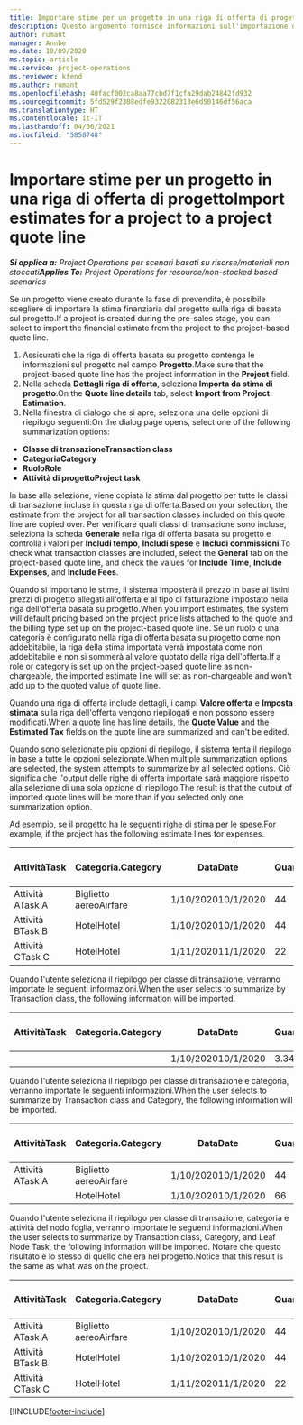 ```yaml
---
title: Importare stime per un progetto in una riga di offerta di progetto
description: Questo argomento fornisce informazioni sull'importazione di stime da una riga di progetto a una riga di offerta di progetto.
author: rumant
manager: Annbe
ms.date: 10/09/2020
ms.topic: article
ms.service: project-operations
ms.reviewer: kfend
ms.author: rumant
ms.openlocfilehash: 40facf002ca8aa77cbd7f1cfa29dab24842fd932
ms.sourcegitcommit: 5fd529f2308edfe9322082313e6d50146df56aca
ms.translationtype: HT
ms.contentlocale: it-IT
ms.lasthandoff: 04/06/2021
ms.locfileid: "5858748"
---
```

# <a name="import-estimates-for-a-project-to-a-project-quote-line"></a><span data-ttu-id="0cc3a-103">Importare stime per un progetto in una riga di offerta di progetto</span><span class="sxs-lookup"><span data-stu-id="0cc3a-103">Import estimates for a project to a project quote line</span></span>

<span data-ttu-id="0cc3a-104">_**Si applica a:** Project Operations per scenari basati su risorse/materiali non stoccati_</span><span class="sxs-lookup"><span data-stu-id="0cc3a-104">_**Applies To:** Project Operations for resource/non-stocked based scenarios_</span></span>


<span data-ttu-id="0cc3a-105">Se un progetto viene creato durante la fase di prevendita, è possibile scegliere di importare la stima finanziaria dal progetto sulla riga di basata sul progetto.</span><span class="sxs-lookup"><span data-stu-id="0cc3a-105">If a project is created during the pre-sales stage, you can select to import the financial estimate from the project to the project-based quote line.</span></span>

1. <span data-ttu-id="0cc3a-106">Assicurati che la riga di offerta basata su progetto contenga le informazioni sul progetto nel campo **Progetto**.</span><span class="sxs-lookup"><span data-stu-id="0cc3a-106">Make sure that the project-based quote line has the project information in the **Project** field.</span></span>
2. <span data-ttu-id="0cc3a-107">Nella scheda **Dettagli riga di offerta**, seleziona **Importa da stima di progetto**.</span><span class="sxs-lookup"><span data-stu-id="0cc3a-107">On the **Quote line details** tab, select **Import from Project Estimation**.</span></span>
3. <span data-ttu-id="0cc3a-108">Nella finestra di dialogo che si apre, seleziona una delle opzioni di riepilogo seguenti:</span><span class="sxs-lookup"><span data-stu-id="0cc3a-108">On the dialog page opens, select one of the following summarization options:</span></span>

  - <span data-ttu-id="0cc3a-109">**Classe di transazione**</span><span class="sxs-lookup"><span data-stu-id="0cc3a-109">**Transaction class**</span></span>
  - <span data-ttu-id="0cc3a-110">**Categoria**</span><span class="sxs-lookup"><span data-stu-id="0cc3a-110">**Category**</span></span>
  - <span data-ttu-id="0cc3a-111">**Ruolo**</span><span class="sxs-lookup"><span data-stu-id="0cc3a-111">**Role**</span></span> 
  - <span data-ttu-id="0cc3a-112">**Attività di progetto**</span><span class="sxs-lookup"><span data-stu-id="0cc3a-112">**Project task**</span></span>

<span data-ttu-id="0cc3a-113">In base alla selezione, viene copiata la stima dal progetto per tutte le classi di transazione incluse in questa riga di offerta.</span><span class="sxs-lookup"><span data-stu-id="0cc3a-113">Based on your selection, the estimate from the project for all transaction classes included on this quote line are copied over.</span></span> <span data-ttu-id="0cc3a-114">Per verificare quali classi di transazione sono incluse, seleziona la scheda **Generale** nella riga di offerta basata su progetto e controlla i valori per **Includi tempo**, **Includi spese** e **Includi commissioni**.</span><span class="sxs-lookup"><span data-stu-id="0cc3a-114">To check what transaction classes are included, select the **General** tab on the project-based quote line, and check the values for **Include Time**, **Include Expenses**, and **Include Fees**.</span></span>

<span data-ttu-id="0cc3a-115">Quando si importano le stime, il sistema imposterà il prezzo in base ai listini prezzi di progetto allegati all'offerta e al tipo di fatturazione impostato nella riga dell'offerta basata su progetto.</span><span class="sxs-lookup"><span data-stu-id="0cc3a-115">When you import estimates, the system will default pricing based on the project price lists attached to the quote and the billing type set up on the project-based quote line.</span></span> <span data-ttu-id="0cc3a-116">Se un ruolo o una categoria è configurato nella riga di offerta basata su progetto come non addebitabile, la riga della stima importata verrà impostata come non addebitabile e non si sommerà al valore quotato della riga dell'offerta.</span><span class="sxs-lookup"><span data-stu-id="0cc3a-116">If a role or category is set up on the project-based quote line as non-chargeable, the imported estimate line will set as non-chargeable and won't add up to the quoted value of quote line.</span></span>

<span data-ttu-id="0cc3a-117">Quando una riga di offerta include dettagli, i campi **Valore offerta** e **Imposta stimata** sulla riga dell'offerta vengono riepilogati e non possono essere modificati.</span><span class="sxs-lookup"><span data-stu-id="0cc3a-117">When a quote line has line details, the **Quote Value** and the **Estimated Tax** fields on the quote line are summarized and can't be edited.</span></span>

<span data-ttu-id="0cc3a-118">Quando sono selezionate più opzioni di riepilogo, il sistema tenta il riepilogo in base a tutte le opzioni selezionate.</span><span class="sxs-lookup"><span data-stu-id="0cc3a-118">When multiple summarization options are selected, the system attempts to summarize by all selected options.</span></span> <span data-ttu-id="0cc3a-119">Ciò significa che l'output delle righe di offerta importate sarà maggiore rispetto alla selezione di una sola opzione di riepilogo.</span><span class="sxs-lookup"><span data-stu-id="0cc3a-119">The result is that the output of imported quote lines will be more than if you selected only one summarization option.</span></span>

<span data-ttu-id="0cc3a-120">Ad esempio, se il progetto ha le seguenti righe di stima per le spese.</span><span class="sxs-lookup"><span data-stu-id="0cc3a-120">For example, if the project has the following estimate lines for expenses.</span></span>

| <span data-ttu-id="0cc3a-121">Attività</span><span class="sxs-lookup"><span data-stu-id="0cc3a-121">Task</span></span> | <span data-ttu-id="0cc3a-122">Categoria.</span><span class="sxs-lookup"><span data-stu-id="0cc3a-122">Category</span></span> | <span data-ttu-id="0cc3a-123">Data</span><span class="sxs-lookup"><span data-stu-id="0cc3a-123">Date</span></span> | <span data-ttu-id="0cc3a-124">Quantità</span><span class="sxs-lookup"><span data-stu-id="0cc3a-124">Quantity</span></span> | <span data-ttu-id="0cc3a-125">Prezzo unitario</span><span class="sxs-lookup"><span data-stu-id="0cc3a-125">Unit price</span></span> | <span data-ttu-id="0cc3a-126">Importa</span><span class="sxs-lookup"><span data-stu-id="0cc3a-126">Amount</span></span> |
| --- | --- | --- | --- | --- | --- |
| <span data-ttu-id="0cc3a-127">Attività A</span><span class="sxs-lookup"><span data-stu-id="0cc3a-127">Task A</span></span> | <span data-ttu-id="0cc3a-128">Biglietto aereo</span><span class="sxs-lookup"><span data-stu-id="0cc3a-128">Airfare</span></span> | <span data-ttu-id="0cc3a-129">1/10/2020</span><span class="sxs-lookup"><span data-stu-id="0cc3a-129">10/1/2020</span></span> | <span data-ttu-id="0cc3a-130">4</span><span class="sxs-lookup"><span data-stu-id="0cc3a-130">4</span></span> | <span data-ttu-id="0cc3a-131">400</span><span class="sxs-lookup"><span data-stu-id="0cc3a-131">400</span></span> | <span data-ttu-id="0cc3a-132">1600</span><span class="sxs-lookup"><span data-stu-id="0cc3a-132">1600</span></span> |
| <span data-ttu-id="0cc3a-133">Attività B</span><span class="sxs-lookup"><span data-stu-id="0cc3a-133">Task B</span></span> | <span data-ttu-id="0cc3a-134">Hotel</span><span class="sxs-lookup"><span data-stu-id="0cc3a-134">Hotel</span></span> | <span data-ttu-id="0cc3a-135">1/10/2020</span><span class="sxs-lookup"><span data-stu-id="0cc3a-135">10/1/2020</span></span> | <span data-ttu-id="0cc3a-136">4</span><span class="sxs-lookup"><span data-stu-id="0cc3a-136">4</span></span> | <span data-ttu-id="0cc3a-137">200</span><span class="sxs-lookup"><span data-stu-id="0cc3a-137">200</span></span> | <span data-ttu-id="0cc3a-138">800</span><span class="sxs-lookup"><span data-stu-id="0cc3a-138">800</span></span> |
| <span data-ttu-id="0cc3a-139">Attività C</span><span class="sxs-lookup"><span data-stu-id="0cc3a-139">Task C</span></span> | <span data-ttu-id="0cc3a-140">Hotel</span><span class="sxs-lookup"><span data-stu-id="0cc3a-140">Hotel</span></span> | <span data-ttu-id="0cc3a-141">1/11/2020</span><span class="sxs-lookup"><span data-stu-id="0cc3a-141">11/1/2020</span></span> | <span data-ttu-id="0cc3a-142">2</span><span class="sxs-lookup"><span data-stu-id="0cc3a-142">2</span></span> | <span data-ttu-id="0cc3a-143">200</span><span class="sxs-lookup"><span data-stu-id="0cc3a-143">200</span></span> | <span data-ttu-id="0cc3a-144">400</span><span class="sxs-lookup"><span data-stu-id="0cc3a-144">400</span></span> |

<span data-ttu-id="0cc3a-145">Quando l'utente seleziona il riepilogo per classe di transazione, verranno importate le seguenti informazioni.</span><span class="sxs-lookup"><span data-stu-id="0cc3a-145">When the user selects to summarize by Transaction class, the following information will be imported.</span></span>

| <span data-ttu-id="0cc3a-146">Attività</span><span class="sxs-lookup"><span data-stu-id="0cc3a-146">Task</span></span> | <span data-ttu-id="0cc3a-147">Categoria.</span><span class="sxs-lookup"><span data-stu-id="0cc3a-147">Category</span></span> | <span data-ttu-id="0cc3a-148">Data</span><span class="sxs-lookup"><span data-stu-id="0cc3a-148">Date</span></span> | <span data-ttu-id="0cc3a-149">Quantità</span><span class="sxs-lookup"><span data-stu-id="0cc3a-149">Quantity</span></span> | <span data-ttu-id="0cc3a-150">Prezzo unitario</span><span class="sxs-lookup"><span data-stu-id="0cc3a-150">Unit price</span></span> | <span data-ttu-id="0cc3a-151">Importa</span><span class="sxs-lookup"><span data-stu-id="0cc3a-151">Amount</span></span> |
| --- | --- | --- | --- | --- | --- |
| | | <span data-ttu-id="0cc3a-152">1/10/2020</span><span class="sxs-lookup"><span data-stu-id="0cc3a-152">10/1/2020</span></span> | <span data-ttu-id="0cc3a-153">3.34</span><span class="sxs-lookup"><span data-stu-id="0cc3a-153">3.34</span></span> | <span data-ttu-id="0cc3a-154">840</span><span class="sxs-lookup"><span data-stu-id="0cc3a-154">840</span></span> | <span data-ttu-id="0cc3a-155">2800</span><span class="sxs-lookup"><span data-stu-id="0cc3a-155">2800</span></span> |

<span data-ttu-id="0cc3a-156">Quando l'utente seleziona il riepilogo per classe di transazione e categoria, verranno importate le seguenti informazioni.</span><span class="sxs-lookup"><span data-stu-id="0cc3a-156">When the user selects to summarize by Transaction class and Category, the following information will be imported.</span></span>

| <span data-ttu-id="0cc3a-157">Attività</span><span class="sxs-lookup"><span data-stu-id="0cc3a-157">Task</span></span> | <span data-ttu-id="0cc3a-158">Categoria.</span><span class="sxs-lookup"><span data-stu-id="0cc3a-158">Category</span></span> | <span data-ttu-id="0cc3a-159">Data</span><span class="sxs-lookup"><span data-stu-id="0cc3a-159">Date</span></span> | <span data-ttu-id="0cc3a-160">Quantità</span><span class="sxs-lookup"><span data-stu-id="0cc3a-160">Quantity</span></span> | <span data-ttu-id="0cc3a-161">Prezzo unitario</span><span class="sxs-lookup"><span data-stu-id="0cc3a-161">Unit price</span></span> | <span data-ttu-id="0cc3a-162">Importa</span><span class="sxs-lookup"><span data-stu-id="0cc3a-162">Amount</span></span> |
| --- | --- | --- | --- | --- | --- |
| <span data-ttu-id="0cc3a-163">Attività A</span><span class="sxs-lookup"><span data-stu-id="0cc3a-163">Task A</span></span> | <span data-ttu-id="0cc3a-164">Biglietto aereo</span><span class="sxs-lookup"><span data-stu-id="0cc3a-164">Airfare</span></span> | <span data-ttu-id="0cc3a-165">1/10/2020</span><span class="sxs-lookup"><span data-stu-id="0cc3a-165">10/1/2020</span></span> | <span data-ttu-id="0cc3a-166">4</span><span class="sxs-lookup"><span data-stu-id="0cc3a-166">4</span></span> | <span data-ttu-id="0cc3a-167">400</span><span class="sxs-lookup"><span data-stu-id="0cc3a-167">400</span></span> | <span data-ttu-id="0cc3a-168">1600</span><span class="sxs-lookup"><span data-stu-id="0cc3a-168">1600</span></span> |
| | <span data-ttu-id="0cc3a-169">Hotel</span><span class="sxs-lookup"><span data-stu-id="0cc3a-169">Hotel</span></span> | <span data-ttu-id="0cc3a-170">1/10/2020</span><span class="sxs-lookup"><span data-stu-id="0cc3a-170">10/1/2020</span></span> | <span data-ttu-id="0cc3a-171">6</span><span class="sxs-lookup"><span data-stu-id="0cc3a-171">6</span></span> | <span data-ttu-id="0cc3a-172">200</span><span class="sxs-lookup"><span data-stu-id="0cc3a-172">200</span></span> | <span data-ttu-id="0cc3a-173">1200</span><span class="sxs-lookup"><span data-stu-id="0cc3a-173">1200</span></span> |

<span data-ttu-id="0cc3a-174">Quando l'utente seleziona il riepilogo per classe di transazione, categoria e attività del nodo foglia, verranno importate le seguenti informazioni.</span><span class="sxs-lookup"><span data-stu-id="0cc3a-174">When the user selects to summarize by Transaction class, Category, and Leaf Node Task, the following information will be imported.</span></span> <span data-ttu-id="0cc3a-175">Notare che questo risultato è lo stesso di quello che era nel progetto.</span><span class="sxs-lookup"><span data-stu-id="0cc3a-175">Notice that this result is the same as what was on the project.</span></span>

| <span data-ttu-id="0cc3a-176">Attività</span><span class="sxs-lookup"><span data-stu-id="0cc3a-176">Task</span></span> | <span data-ttu-id="0cc3a-177">Categoria.</span><span class="sxs-lookup"><span data-stu-id="0cc3a-177">Category</span></span> | <span data-ttu-id="0cc3a-178">Data</span><span class="sxs-lookup"><span data-stu-id="0cc3a-178">Date</span></span> | <span data-ttu-id="0cc3a-179">Quantità</span><span class="sxs-lookup"><span data-stu-id="0cc3a-179">Quantity</span></span> | <span data-ttu-id="0cc3a-180">Prezzo unitario</span><span class="sxs-lookup"><span data-stu-id="0cc3a-180">Unit price</span></span> | <span data-ttu-id="0cc3a-181">Importa</span><span class="sxs-lookup"><span data-stu-id="0cc3a-181">Amount</span></span> |
| --- | --- | --- | --- | --- | --- |
| <span data-ttu-id="0cc3a-182">Attività A</span><span class="sxs-lookup"><span data-stu-id="0cc3a-182">Task A</span></span> | <span data-ttu-id="0cc3a-183">Biglietto aereo</span><span class="sxs-lookup"><span data-stu-id="0cc3a-183">Airfare</span></span> | <span data-ttu-id="0cc3a-184">1/10/2020</span><span class="sxs-lookup"><span data-stu-id="0cc3a-184">10/1/2020</span></span> | <span data-ttu-id="0cc3a-185">4</span><span class="sxs-lookup"><span data-stu-id="0cc3a-185">4</span></span> | <span data-ttu-id="0cc3a-186">400</span><span class="sxs-lookup"><span data-stu-id="0cc3a-186">400</span></span> | <span data-ttu-id="0cc3a-187">1600</span><span class="sxs-lookup"><span data-stu-id="0cc3a-187">1600</span></span> |
| <span data-ttu-id="0cc3a-188">Attività B</span><span class="sxs-lookup"><span data-stu-id="0cc3a-188">Task B</span></span> | <span data-ttu-id="0cc3a-189">Hotel</span><span class="sxs-lookup"><span data-stu-id="0cc3a-189">Hotel</span></span> | <span data-ttu-id="0cc3a-190">1/10/2020</span><span class="sxs-lookup"><span data-stu-id="0cc3a-190">10/1/2020</span></span> | <span data-ttu-id="0cc3a-191">4</span><span class="sxs-lookup"><span data-stu-id="0cc3a-191">4</span></span> | <span data-ttu-id="0cc3a-192">200</span><span class="sxs-lookup"><span data-stu-id="0cc3a-192">200</span></span> | <span data-ttu-id="0cc3a-193">800</span><span class="sxs-lookup"><span data-stu-id="0cc3a-193">800</span></span> |
| <span data-ttu-id="0cc3a-194">Attività C</span><span class="sxs-lookup"><span data-stu-id="0cc3a-194">Task C</span></span> | <span data-ttu-id="0cc3a-195">Hotel</span><span class="sxs-lookup"><span data-stu-id="0cc3a-195">Hotel</span></span> | <span data-ttu-id="0cc3a-196">1/11/2020</span><span class="sxs-lookup"><span data-stu-id="0cc3a-196">11/1/2020</span></span> | <span data-ttu-id="0cc3a-197">2</span><span class="sxs-lookup"><span data-stu-id="0cc3a-197">2</span></span> | <span data-ttu-id="0cc3a-198">200</span><span class="sxs-lookup"><span data-stu-id="0cc3a-198">200</span></span> | <span data-ttu-id="0cc3a-199">400</span><span class="sxs-lookup"><span data-stu-id="0cc3a-199">400</span></span> |


[!INCLUDE[footer-include](../includes/footer-banner.md)]
